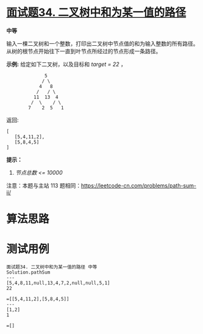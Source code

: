 # [面试题34. 二叉树中和为某一值的路径][cnTitle]

**中等**

输入一棵二叉树和一个整数，打印出二叉树中节点值的和为输入整数的所有路径。从树的根节点开始往下一直到叶节点所经过的节点形成一条路径。



**示例:**  给定如下二叉树，以及目标和  *target = 22* ，

```
              5
             / \
            4   8
           /   / \
          11  13  4
         /  \    / \
        7    2  5   1

```

返回:

```
[
   [5,4,11,2],
   [5,8,4,5]
]

```



**提示：** 

1.  *节点总数 <= 10000* 

注意：本题与主站 113 题相同：https://leetcode-cn.com/problems/path-sum-ii/




# 算法思路

# 测试用例
```
面试题34. 二叉树中和为某一值的路径 中等
Solution.pathSum
---
[5,4,8,11,null,13,4,7,2,null,null,5,1]
22

=[[5,4,11,2],[5,8,4,5]]
---
[1,2]
1

=[]
```

[cnTitle]: https://leetcode-cn.com/problems/er-cha-shu-zhong-he-wei-mou-yi-zhi-de-lu-jing-lcof/
